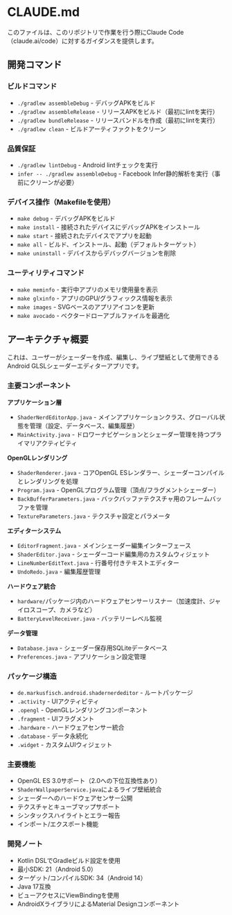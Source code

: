 # CLAUDE.md

このファイルは、このリポジトリで作業を行う際にClaude Code（claude.ai/code）に対するガイダンスを提供します。

## 開発コマンド

### ビルドコマンド
- `./gradlew assembleDebug` - デバッグAPKをビルド
- `./gradlew assembleRelease` - リリースAPKをビルド（最初にlintを実行）
- `./gradlew bundleRelease` - リリースバンドルを作成（最初にlintを実行）
- `./gradlew clean` - ビルドアーティファクトをクリーン

### 品質保証
- `./gradlew lintDebug` - Android lintチェックを実行
- `infer -- ./gradlew assembleDebug` - Facebook Infer静的解析を実行（事前にクリーンが必要）

### デバイス操作（Makefileを使用）
- `make debug` - デバッグAPKをビルド
- `make install` - 接続されたデバイスにデバッグAPKをインストール
- `make start` - 接続されたデバイスでアプリを起動
- `make all` - ビルド、インストール、起動（デフォルトターゲット）
- `make uninstall` - デバイスからデバッグバージョンを削除

### ユーティリティコマンド
- `make meminfo` - 実行中アプリのメモリ使用量を表示
- `make glxinfo` - アプリのGPU/グラフィックス情報を表示
- `make images` - SVGベースのアプリアイコンを更新
- `make avocado` - ベクタードローアブルファイルを最適化

## アーキテクチャ概要

これは、ユーザーがシェーダーを作成、編集し、ライブ壁紙として使用できるAndroid GLSLシェーダーエディターアプリです。

### 主要コンポーネント

**アプリケーション層**
- `ShaderNerdEditorApp.java` - メインアプリケーションクラス、グローバル状態を管理（設定、データベース、編集履歴）
- `MainActivity.java` - ドロワーナビゲーションとシェーダー管理を持つプライマリアクティビティ

**OpenGLレンダリング**
- `ShaderRenderer.java` - コアOpenGL ESレンダラー、シェーダーコンパイルとレンダリングを処理
- `Program.java` - OpenGLプログラム管理（頂点/フラグメントシェーダー）
- `BackBufferParameters.java` - バックバッファテクスチャ用のフレームバッファを管理
- `TextureParameters.java` - テクスチャ設定とパラメータ

**エディターシステム**
- `EditorFragment.java` - メインシェーダー編集インターフェース
- `ShaderEditor.java` - シェーダーコード編集用のカスタムウィジェット
- `LineNumberEditText.java` - 行番号付きテキストエディター
- `UndoRedo.java` - 編集履歴管理

**ハードウェア統合**
- `hardware/`パッケージ内のハードウェアセンサーリスナー（加速度計、ジャイロスコープ、カメラなど）
- `BatteryLevelReceiver.java` - バッテリーレベル監視

**データ管理**
- `Database.java` - シェーダー保存用SQLiteデータベース
- `Preferences.java` - アプリケーション設定管理

### パッケージ構造
- `de.markusfisch.android.shadernerdeditor` - ルートパッケージ
- `.activity` - UIアクティビティ
- `.opengl` - OpenGLレンダリングコンポーネント
- `.fragment` - UIフラグメント
- `.hardware` - ハードウェアセンサー統合
- `.database` - データ永続化
- `.widget` - カスタムUIウィジェット

### 主要機能
- OpenGL ES 3.0サポート（2.0への下位互換性あり）
- `ShaderWallpaperService.java`によるライブ壁紙統合
- シェーダーへのハードウェアセンサー公開
- テクスチャとキューブマップサポート
- シンタックスハイライトとエラー報告
- インポート/エクスポート機能

### 開発ノート
- Kotlin DSLでGradleビルド設定を使用
- 最小SDK: 21（Android 5.0）
- ターゲット/コンパイルSDK: 34（Android 14）
- Java 17互換
- ビューアクセスにViewBindingを使用
- AndroidXライブラリによるMaterial Designコンポーネント
